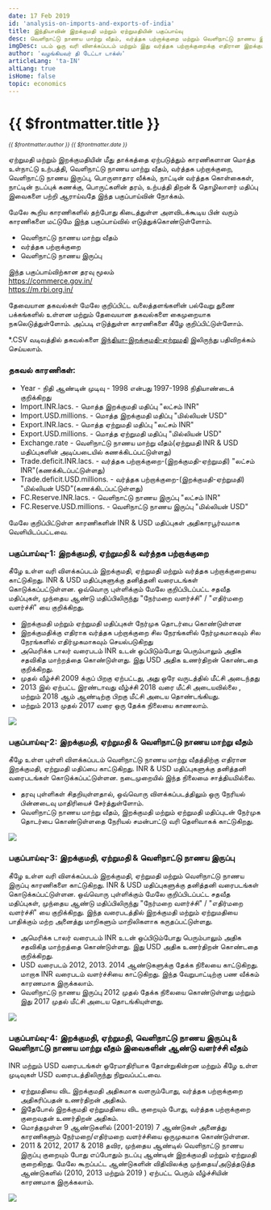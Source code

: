 ```yaml
---
date: 17 Feb 2019
id: 'analysis-on-imports-and-exports-of-india'
title: இந்தியாவின் இறக்குமதி மற்றும் ஏற்றுமதியின் பகுப்பாய்வு
desc: வெளிநாட்டு நாணய மாற்று வீதம், வர்த்தக பற்றாக்குறை மற்றும் வெளிநாட்டு நாணய இருப்புக்கு எதிரான இறக்குமதி மற்றும் ஏற்றுமதி பகுப்பாய்வு
imgDesc: படம் ஒரு வரி விளக்கப்படம் மற்றும் இது வர்த்தக பற்றாக்குறைக்கு எதிரான இறக்குமதி ஏற்றுமதி பகுப்பாய்வைக் காட்டுகிறது
author: 'வழங்கியவர் தி டேட்டா டாக்ஸ்'
articleLang: 'ta-IN'
altLang: true
isHome: false
topic: economics
---
```


<altLang />

# {{ $frontmatter.title }}
<i style="font-size: 0.75em;"> {{ $frontmatter.author }} {{ $frontmatter.date }} </i>

ஏற்றுமதி மற்றும் இறக்குமதியின் மீது தாக்கத்தை ஏற்படுத்தும் காரணிகளான மொத்த உள்நாட்டு உற்பத்தி, வெளிநாட்டு நாணய மாற்று வீதம், வர்த்தக பற்றாக்குறை, வெளிநாட்டு நாணய இருப்பு, பொருளாதார வீக்கம், நாட்டின் வர்த்தக கொள்கைகள், நாட்டின் நடப்புக் கணக்கு, பொருட்களின் தரம், உற்பத்தி திறன் & தொழிலாளர் மதிப்பு இவைகளை பற்றி ஆராய்வதே இந்த பகுப்பாய்வின் நோக்கம்.

மேலே கூறிய காரணிகளில் தற்போது கிடைத்துள்ள அளவிடக்கூடிய  பின் வரும் காரணிகளை மட்டுமே இந்த பகுப்பாய்வில்  எடுத்துக்கொண்டுள்ளோம்.

- வெளிநாட்டு நாணய மாற்று வீதம்
- வர்த்தக பற்றாக்குறை
- வெளிநாட்டு நாணய இருப்பு

இந்த பகுப்பாய்விற்கான தரவு மூலம்\
<https://commerce.gov.in/>\
<https://m.rbi.org.in/>

தேவையான தகவல்கள் மேலே குறிப்பிட்ட வலைத்தளங்களின் பல்வேறு துணை பக்கங்களில் உள்ளன மற்றும் தேவையான தகவல்களை கைமுறையாக நகலெடுத்துள்ளோம். அப்படி எடுத்துள்ள காரணிகளை கீழே குறிப்பிட்டுள்ளோம். 

\*.CSV வடிவத்தில் தகவல்களை [இந்தியா-இறக்குமதி-ஏற்றுமதி](https://thedatatalks.in/datas/economics/import_export.csv) இலிருந்து பதிவிறக்கம் செய்யலாம்.

### தகவல் காரணிகள்:

-   Year - நிதி ஆண்டின் முடிவு - 1998 என்பது 1997-1998 நிதியாண்டைக் குறிக்கிறது
-   Import.INR.lacs. - மொத்த இறக்குமதி மதிப்பு "லட்சம் INR"
-   Import.USD.millions. - மொத்த இறக்குமதி மதிப்பு "மில்லியன் USD"
-   Export.INR.lacs. - மொத்த ஏற்றுமதி மதிப்பு "லட்சம் INR"
-   Export.USD.millions. - மொத்த ஏற்றுமதி மதிப்பு "மில்லியன் USD"
-   Exchange.rate - வெளிநாட்டு நாணய மாற்று வீதம்(ஏற்றுமதி INR & USD மதிப்புகளின் அடிப்படையில் கணக்கிடப்பட்டுள்ளது)
-   Trade.deficit.INR.lacs. - வர்த்தக பற்றாக்குறை-(இறக்குமதி-ஏற்றுமதி) "லட்சம் INR"(கணக்கிடப்பட்டுள்ளது)
-   Trade.deficit.USD.millions. - வர்த்தக பற்றாக்குறை-(இறக்குமதி-ஏற்றுமதி) "மில்லியன் USD"(கணக்கிடப்பட்டுள்ளது)
-   FC.Reserve.INR.lacs. - வெளிநாட்டு நாணய இருப்பு "லட்சம் INR"
-   FC.Reserve.USD.millions. - வெளிநாட்டு நாணய இருப்பு "மில்லியன் USD"

மேலே குறிப்பிட்டுள்ள காரணிகளின் INR & USD மதிப்புகள் அதிகாரபூர்வமாக வெளியிடப்பட்டவை.

### பகுப்பாய்வு-1: இறக்குமதி, ஏற்றுமதி & வர்த்தக பற்றாக்குறை

கீழே உள்ள வரி விளக்கப்படம் இறக்குமதி, ஏற்றுமதி மற்றும் வர்த்தக பற்றாக்குறையை காட்டுகிறது. INR & USD மதிப்புகளுக்கு தனித்தனி வரைபடங்கள் கொடுக்கப்பட்டுள்ளன. ஒவ்வொரு புள்ளிக்கும் மேலே குறிப்பிடப்பட்ட சதவீத மதிப்புகள், முந்தைய ஆண்டு மதிப்பிலிருந்து  "நேர்மறை வளர்ச்சி" / "எதிர்மறை வளர்ச்சி" யை குறிக்கிறது.

- இறக்குமதி மற்றும் ஏற்றுமதி மதிப்புகள் நேர்முக தொடர்பை கொண்டுள்ளன
- இறக்குமதிக்கு எதிராக வர்த்தக பற்றாக்குறை சில நேரங்களில் நேர்முகமாகவும் சில நேரங்களில் எதிர்முகமாகவும் செயல்படுகிறது  
- அமெரிக்க டாலர்  வரைபடம்  INR உடன் ஒப்பிடும்போது பெரும்பாலும் அதிக 
சதவிகித மாற்றத்தை கொண்டுள்ளது. இது USD அதிக உணர்திறன் கொண்டதை குறிக்கிறது.  
- முதல் வீழ்ச்சி 2009 க்குப் பிறகு ஏற்பட்டது, அது ஒரே வருடத்தில் மீட்சி அடைந்தது  
- 2013 இல்  ஏற்பட்ட இரண்டாவது வீழ்ச்சி 2018 வரை மீட்சி அடையவில்லை , மற்றும் 2018 ஆம் ஆண்டிற்கு பிறகு மீட்சி அடைய தொண்டங்கியது.  
- மற்றும் 2013  முதல் 2017 வரை ஒரு தேக்க நிலையை காணலாம்.  

![](/img/economics/import-export-analysis/figure-markdown/img1.png)

### பகுப்பாய்வு-2: இறக்குமதி, ஏற்றுமதி & வெளிநாட்டு நாணய மாற்று வீதம்

கீழே உள்ள புள்ளி விளக்கப்படம் வெளிநாட்டு நாணய மாற்று வீதத்திற்கு எதிரான இறக்குமதி, ஏற்றுமதி மதிப்பை காட்டுகிறது. INR & USD மதிப்புகளுக்கு தனித்தனி வரைபடங்கள் கொடுக்கப்பட்டுள்ளன. நடைமுறையில் இந்த நிலைமை சாத்தியமில்லை.

- தரவு புள்ளிகள் சிதறியுள்ளதால், ஒவ்வொரு விளக்கப்படத்திலும் ஒரு நேரியல் பின்னடைவு மாதிரியைச் சேர்த்துள்ளோம்.  
- வெளிநாட்டு நாணய மாற்று வீதம், இறக்குமதி மற்றும் ஏற்றுமதி மதிப்புடன் நேர்முக தொடர்பை கொண்டுள்ளதை நேரியல் சமன்பாட்டு வரி தெளிவாகக் காட்டுகிறது.

![](/img/economics/import-export-analysis/figure-markdown/img2.png)


### பகுப்பாய்வு-3: இறக்குமதி, ஏற்றுமதி & வெளிநாட்டு நாணய இருப்பு

கீழே உள்ள வரி விளக்கப்படம் இறக்குமதி, ஏற்றுமதி மற்றும் வெளிநாட்டு நாணய இருப்பு காரணிகளை காட்டுகிறது. INR & USD மதிப்புகளுக்கு தனித்தனி வரைபடங்கள் கொடுக்கப்பட்டுள்ளன. ஒவ்வொரு புள்ளிக்கும் மேலே குறிப்பிடப்பட்ட சதவீத மதிப்புகள், முந்தைய ஆண்டு மதிப்பிலிருந்து  "நேர்மறை வளர்ச்சி" / "எதிர்மறை வளர்ச்சி" யை குறிக்கிறது. இந்த வரைபடத்தில் இறக்குமதி மற்றும் ஏற்றுமதியை பாதிக்கும் மற்ற அனைத்து மாறிகளும் மாறிலிகளாக கருதப்பட்டுள்ளது.

- அமெரிக்க டாலர்  வரைபடம்  INR உடன் ஒப்பிடும்போது  பெரும்பாலும் அதிக 
சதவிகித மாற்றத்தை கொண்டுள்ளது. இது USD அதிக உணர்திறன் கொண்டதை குறிக்கிறது.
- USD வரைபடம் 2012, 2013. 2014 ஆண்டுகளுக்கு தேக்க நிலையை காட்டுகிறது. மாறாக INR வரைபடம் வளர்ச்சியை காட்டுகிறது. இந்த வேறுபாட்டிற்கு பண வீக்கம் காரணமாக இருக்கலாம்.
- வெளிநாட்டு நாணய இருப்பு 2012 முதல் தேக்க நிலையை கொண்டுள்ளது மற்றும் இது 2017 முதல் மீட்சி அடைய தொடங்கியுள்ளது.

![](/img/economics/import-export-analysis/figure-markdown/img3.png)

### பகுப்பாய்வு-4: இறக்குமதி, ஏற்றுமதி, வெளிநாட்டு நாணய இருப்பு & வெளிநாட்டு நாணய மாற்று வீதம் இவைகளின் ஆண்டு வளர்ச்சி வீதம்

INR மற்றும் USD வரைபடங்கள் ஒரேமாதிரியாக தோன்றுகின்றன மற்றும் கீழே உள்ள முடிவுகள் USD வரைபடத்திலிருந்து நிறுவப்பட்டவை.

- ஏற்றுமதியை விட இறக்குமதி அதிகமாக வளரும்போது, வர்த்தக பற்றாக்குறை அதிகரிப்பதன் உணர்திறன் அதிகம்.
- இதேபோல் இறக்குமதி ஏற்றுமதியை விட குறையும் போது, வர்த்தக பற்றாக்குறை குறைவதன் உணர்திறன் அதிகம்.
- மொத்தமுள்ள 9 ஆண்டுகளில் (2001-2019) 7 ஆண்டுகள்  அனைத்து காரணிகளும் நேர்மறை/எதிர்மறை வளர்ச்சியை ஒருமுகமாக கொண்டுள்ளன.
- 2011 & 2012, 2017 & 2018 தவிர, முந்தைய ஆண்டில் வெளிநாட்டு நாணய இருப்பு குறையும் போது எப்போதும் நடப்பு ஆண்டின் இறக்குமதி மற்றும் ஏற்றுமதி குறைகிறது. மேலே கூறப்பட்ட ஆண்டுகளின் விதிவிலக்கு முந்தைய/அடுத்தடுத்த ஆண்டுகளில் (2010, 2013 மற்றும் 2019 ) ஏற்பட்ட பெரும் வீழ்ச்சியின் காரணமாக இருக்கலாம்.

![](/img/economics/import-export-analysis/figure-markdown/img4.png)